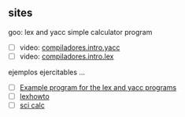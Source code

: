 ## sites

goo: lex and yacc simple calculator program

- [ ] video: [compiladores.intro.yacc](https://www.youtube.com/watch?v=UMr9vmxKuc8)
- [ ] video: [compiladores.intro.lex](https://www.youtube.com/watch?v=AQ8RYtH_Vuk)

ejemplos ejercitables ...

- [ ] [Example program for the lex and yacc programs](https://www.ibm.com/docs/en/aix/7.1?topic=information-example-program-lex-yacc-programs)
- [ ] [lexhowto](https://www.csd.uwo.ca/~mmorenom/CS447/Lectures/Lexical.html/node9.html)
- [ ] [sci calc](https://rajathhd20014.medium.com/scientific-calculator-using-lex-yacc-tools-fb0604e45970)
